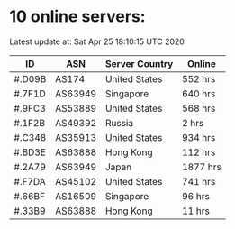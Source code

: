 # 10 online servers:

Latest update at: Sat Apr 25 18:10:15 UTC 2020

| ID | ASN | Server Country | Online |
| -- | --- | -------------- | ------ |
| #.D09B | AS174 | United States | 552 hrs |
| #.7F1D | AS63949 | Singapore | 640 hrs |
| #.9FC3 | AS53889 | United States | 568 hrs |
| #.1F2B | AS49392 | Russia | 2 hrs |
| #.C348 | AS35913 | United States | 934 hrs |
| #.BD3E | AS63888 | Hong Kong | 112 hrs |
| #.2A79 | AS63949 | Japan | 1877 hrs |
| #.F7DA | AS45102 | United States | 741 hrs |
| #.66BF | AS16509 | Singapore | 96 hrs |
| #.33B9 | AS63888 | Hong Kong | 11 hrs |


